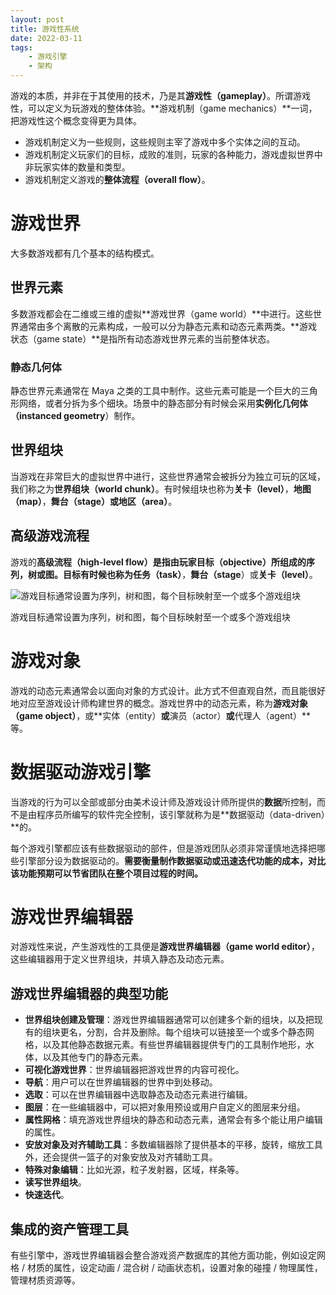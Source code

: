 ```yaml
---
layout: post
title: 游戏性系统
date: 2022-03-11
tags:
    - 游戏引擎
    - 架构
---
```


游戏的本质，并非在于其使用的技术，乃是其**游戏性（gameplay）**。所谓游戏性，可以定义为玩游戏的整体体验。**游戏机制（game mechanics）**一词，把游戏性这个概念变得更为具体。

- 游戏机制定义为一些规则，这些规则主宰了游戏中多个实体之间的互动。
- 游戏机制定义玩家们的目标，成败的准则，玩家的各种能力，游戏虚拟世界中非玩家实体的数量和类型。
- 游戏机制定义游戏的**整体流程（overall flow）**。

# 游戏世界

大多数游戏都有几个基本的结构模式。

## 世界元素

多数游戏都会在二维或三维的虚拟**游戏世界（game world）**中进行。这些世界通常由多个离散的元素构成，一般可以分为静态元素和动态元素两类。**游戏状态（game state）**是指所有动态游戏世界元素的当前整体状态。

### 静态几何体

静态世界元素通常在 Maya 之类的工具中制作。这些元素可能是一个巨大的三角形网络，或者分拆为多个细块。场景中的静态部分有时候会采用**实例化几何体（instanced geometry**）制作。

## 世界组块

当游戏在非常巨大的虚拟世界中进行，这些世界通常会被拆分为独立可玩的区域，我们称之为**世界组块（world chunk）**。有时候组块也称为**关卡（level）**，**地图（map）**，**舞台（stage）**或**地区（area）**。

## 高级游戏流程

游戏的**高级流程（high-level flow）**是指由**玩家目标（objective）**所组成的序列，树或图。目标有时候也称为**任务（task）**，**舞台（stage**）或**关卡（level）**。

![游戏目标通常设置为序列，树和图，每个目标映射至一个或多个游戏组块](/assets/images/2022-03-11-游戏性系统/游戏流程.png)

游戏目标通常设置为序列，树和图，每个目标映射至一个或多个游戏组块

# 游戏对象

游戏的动态元素通常会以面向对象的方式设计。此方式不但直观自然，而且能很好地对应至游戏设计师构建世界的概念。游戏世界中的动态元素，称为**游戏对象（game object）**，或**实体（entity）**或**演员（actor）**或**代理人（agent）**等。

# 数据驱动游戏引擎

当游戏的行为可以全部或部分由美术设计师及游戏设计师所提供的**数据**所控制，而不是由程序员所编写的软件完全控制，该引擎就称为是**数据驱动（data-driven）**的。

每个游戏引擎都应该有些数据驱动的部件，但是游戏团队必须非常谨慎地选择把哪些引擎部分设为数据驱动的。**需要衡量制作数据驱动或迅速迭代功能的成本，对比该功能预期可以节省团队在整个项目过程的时间。**

# 游戏世界编辑器

对游戏性来说，产生游戏性的工具便是**游戏世界编辑器（game world editor）**，这些编辑器用于定义世界组块，并填入静态及动态元素。

## 游戏世界编辑器的典型功能

- **世界组块创建及管理**：游戏世界编辑器通常可以创建多个新的组块，以及把现有的组块更名，分割，合并及删除。每个组块可以链接至一个或多个静态网格，以及其他静态数据元素。有些世界编辑器提供专门的工具制作地形，水体，以及其他专门的静态元素。
- **可视化游戏世界**：世界编辑器把游戏世界的内容可视化。
- **导航**：用户可以在世界编辑器的世界中到处移动。
- **选取**：可以在世界编辑器中选取静态及动态元素进行编辑。
- **图层**：在一些编辑器中，可以把对象用预设或用户自定义的图层来分组。
- **属性网格**：填充游戏世界组块的静态和动态元素，通常会有多个能让用户编辑的属性。
- **安放对象及对齐辅助工具**：多数编辑器除了提供基本的平移，旋转，缩放工具外，还会提供一篮子的对象安放及对齐辅助工具。
- **特殊对象编辑**：比如光源，粒子发射器，区域，样条等。
- **读写世界组块**。
- **快速迭代**。

## 集成的资产管理工具

有些引擎中，游戏世界编辑器会整合游戏资产数据库的其他方面功能，例如设定网格 / 材质的属性，设定动画 / 混合树 / 动画状态机，设置对象的碰撞 / 物理属性，管理材质资源等。